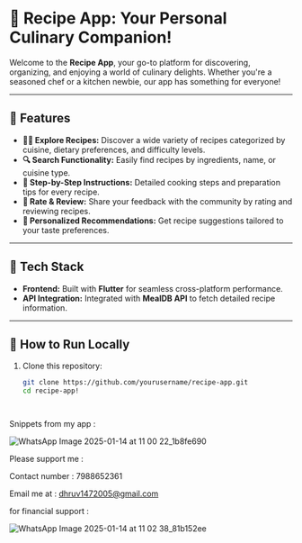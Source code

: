# 🍴 Recipe App: Your Personal Culinary Companion!

Welcome to the **Recipe App**, your go-to platform for discovering, organizing, and enjoying a world of culinary delights. Whether you're a seasoned chef or a kitchen newbie, our app has something for everyone!

---

## 🌟 Features
- **🧑‍🍳 Explore Recipes:** Discover a wide variety of recipes categorized by cuisine, dietary preferences, and difficulty levels.
- **🔍 Search Functionality:** Easily find recipes by ingredients, name, or cuisine type.
- **📖 Step-by-Step Instructions:** Detailed cooking steps and preparation tips for every recipe.
- **🌟 Rate & Review:** Share your feedback with the community by rating and reviewing recipes.
- **🍲 Personalized Recommendations:** Get recipe suggestions tailored to your taste preferences.

---

## 🚀 Tech Stack
- **Frontend:** Built with **Flutter** for seamless cross-platform performance.
- **API Integration:** Integrated with **MealDB API** to fetch detailed recipe information.

---

## 📲 How to Run Locally
1. Clone this repository:
   ```bash
   git clone https://github.com/yourusername/recipe-app.git
   cd recipe-app!




Snippets from my app :







![WhatsApp Image 2025-01-14 at 11 00 22_1b8fe690](https://github.com/user-attachments/assets/c37bf7b8-54d7-4e67-9e29-9fcda4223fd7)




Please support me :

Contact number  : 7988652361

Email me at : dhruv1472005@gmail.com

for financial support : 




![WhatsApp Image 2025-01-14 at 11 02 38_81b152ee](https://github.com/user-attachments/assets/cdd93b9f-81e5-4c7d-beb1-71797932beba)

